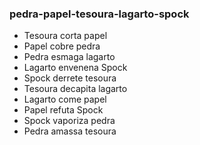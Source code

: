 ### pedra-papel-tesoura-lagarto-spock

- Tesoura corta papel
- Papel cobre pedra
- Pedra esmaga lagarto
- Lagarto envenena Spock
- Spock derrete tesoura
- Tesoura decapita lagarto
- Lagarto come papel
- Papel refuta Spock
- Spock vaporiza pedra
- Pedra amassa tesoura
